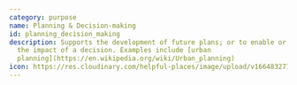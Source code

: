 ```yaml
---
category: purpose
name: Planning & Decision-making
id: planning_decision_making
description: Supports the development of future plans; or to enable or measure
  the impact of a decision. Examples include [urban
  planning](https://en.wikipedia.org/wiki/Urban_planning)
icon: https://res.cloudinary.com/helpful-places/image/upload/v1664832770/dtpr-icons/purpose/planning_svgs3k.svg
---
```

